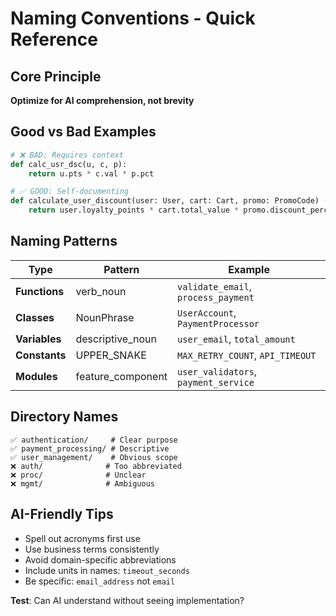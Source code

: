 # Naming Conventions - Quick Reference

## Core Principle
**Optimize for AI comprehension, not brevity**

## Good vs Bad Examples
```python
# ❌ BAD: Requires context
def calc_usr_dsc(u, c, p):
    return u.pts * c.val * p.pct

# ✅ GOOD: Self-documenting
def calculate_user_discount(user: User, cart: Cart, promo: PromoCode) -> Decimal:
    return user.loyalty_points * cart.total_value * promo.discount_percent
```

## Naming Patterns
| Type | Pattern | Example |
|------|---------|---------|
| **Functions** | verb_noun | `validate_email`, `process_payment` |
| **Classes** | NounPhrase | `UserAccount`, `PaymentProcessor` |
| **Variables** | descriptive_noun | `user_email`, `total_amount` |
| **Constants** | UPPER_SNAKE | `MAX_RETRY_COUNT`, `API_TIMEOUT` |
| **Modules** | feature_component | `user_validators`, `payment_service` |

## Directory Names
```
✅ authentication/     # Clear purpose
✅ payment_processing/ # Descriptive
✅ user_management/    # Obvious scope
❌ auth/              # Too abbreviated
❌ proc/              # Unclear
❌ mgmt/              # Ambiguous
```

## AI-Friendly Tips
- Spell out acronyms first use
- Use business terms consistently
- Avoid domain-specific abbreviations
- Include units in names: `timeout_seconds`
- Be specific: `email_address` not `email`

**Test**: Can AI understand without seeing implementation?
